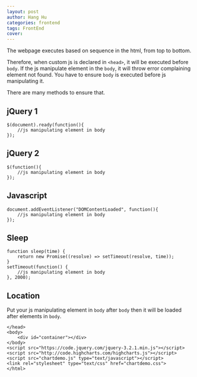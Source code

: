```yaml
---
layout: post
author: Hang Hu
categories: frontend
tags: FrontEnd 
cover: 
---
```


The webpage executes based on sequence in the html, from top to bottom.

Therefore, when custom js is declared in `<head>`, it will be executed before `body`. If the js manipulate element in the `body`, it will throw error complaining element not found. You have to ensure `body` is executed before js manipulating it.

There are many methods to ensure that.

## jQuery 1

```
$(document).ready(function(){
    //js manipulating element in body
});
```


## jQuery 2



```
$(function(){
    //js manipulating element in body
});
```


## Javascript



```
document.addEventListener("DOMContentLoaded", function(){
    //js manipulating element in body    
});
```


## Sleep


```
function sleep(time) {
    return new Promise((resolve) => setTimeout(resolve, time));
}
setTimeout(function() {
    //js manipulating element in body    
}, 2000);
```


## Location


Put your js manipulating element in `body` after `body` then it will be loaded after elements in `body`.


```
</head>
<body>
    <div id="container"></div>
</body>
<script src="https://code.jquery.com/jquery-3.2.1.min.js"></script>
<script src="http://code.highcharts.com/highcharts.js"></script>
<script src="chartdemo.js" type="text/javascript"></script>
<link rel="stylesheet" type="text/css" href="chartdemo.css">
</html>
```
